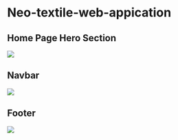 # Neo-textile-web-appication


<h2>Home Page Hero Section</h2>
<img src="https://user-images.githubusercontent.com/78975250/233787633-6f028738-000b-405b-90bb-33f18c6355f3.png" >



<h2>Navbar</h2>
<img src="https://user-images.githubusercontent.com/78975250/233787685-57d5a80f-2be0-4042-957b-a65a4c78f561.png" >


<h2>Footer</h2>
<img src="https://user-images.githubusercontent.com/78975250/233787755-6994c9d8-1686-4b28-a296-4541d2dd254f.png" >




